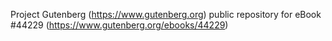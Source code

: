 Project Gutenberg (https://www.gutenberg.org) public repository for eBook #44229 (https://www.gutenberg.org/ebooks/44229)
